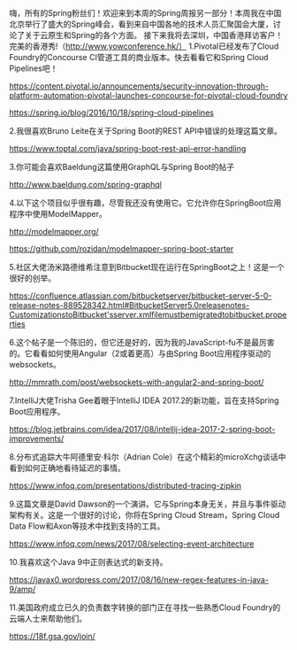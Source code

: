 嗨，所有的Spring粉丝们！欢迎来到本周的Spring周报另一部分！本周我在中国北京举行了盛大的Spring峰会，看到来自中国各地的技术人员汇聚国会大厦，讨论了关于云原生和Spring的各个方面。
接下来我将去深圳，中国香港拜访客户！完美的香港秀!（http://www.yowconference.hk/）
1.Pivotal已经发布了Cloud Foundry的Concourse CI管道工具的商业版本。快去看看它和Spring Cloud Pipelines吧！

https://content.pivotal.io/announcements/security-innovation-through-platform-automation-pivotal-launches-concourse-for-pivotal-cloud-foundry

https://spring.io/blog/2016/10/18/spring-cloud-pipelines

2.我很喜欢Bruno Leite在关于Spring Boot的REST API中错误的处理这篇文章。

https://www.toptal.com/java/spring-boot-rest-api-error-handling

3.你可能会喜欢Baeldung这篇使用GraphQL与Spring Boot的帖子

http://www.baeldung.com/spring-graphql

4.以下这个项目似乎很有趣，尽管我还没有使用它。它允许你在SpringBoot应用程序中使用ModelMapper。

http://modelmapper.org/

https://github.com/rozidan/modelmapper-spring-boot-starter

5.社区大佬汤米路德维希注意到Bitbucket现在运行在SpringBoot之上！这是一个很好的创举。

https://confluence.atlassian.com/bitbucketserver/bitbucket-server-5-0-release-notes-889528342.html#BitbucketServer5.0releasenotes-CustomizationstoBitbucket'sserver.xmlfilemustbemigratedtobitbucket.properties

6.这个帖子是一个陈旧的，但它还是好的，因为我的JavaScript-fu不是最厉害的。它看看如何使用Angular（2或着更高）与由Spring Boot应用程序驱动的websockets。

http://mmrath.com/post/websockets-with-angular2-and-spring-boot/

7.IntelliJ大佬Trisha Gee着眼于IntelliJ IDEA 2017.2的新功能，旨在支持Spring Boot应用程序。

https://blog.jetbrains.com/idea/2017/08/intellij-idea-2017-2-spring-boot-improvements/

8.分布式追踪大牛阿德里安·科尔（Adrian Cole）在这个精彩的microXchg谈话中看到如何正确地看待延迟的事情。

https://www.infoq.com/presentations/distributed-tracing-zipkin

9.这篇文章是David Dawson的一个演讲。它与Spring本身无关，并且与事件驱动架构有关。这是一个很好的讨论，你将在Spring Cloud Stream，Spring Cloud Data Flow和Axon等技术中找到支持的工具。

https://www.infoq.com/news/2017/08/selecting-event-architecture

10.我喜欢这个Java 9中正则表达式的新支持。

https://javax0.wordpress.com/2017/08/16/new-regex-features-in-java-9/amp/

11.美国政府成立已久的负责数字转换的部门正在寻找一些熟悉Cloud Foundry的云端人士来帮助他们。

https://18f.gsa.gov/join/
